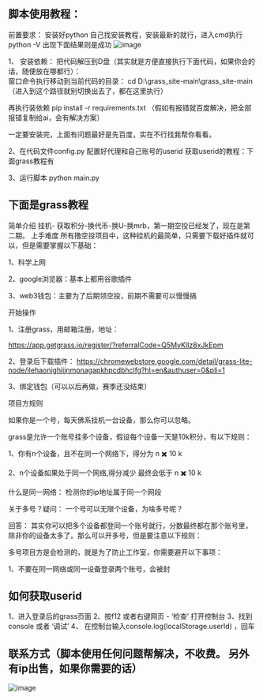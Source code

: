 脚本使用教程：
-----------------------------------------------------------
前置要求： 安装好python
自己找安装教程，安装最新的就行，进入cmd执行 python -V 出现下面结果则是成功
![image](https://github.com/user-attachments/assets/d62a9b0e-6d6f-4a01-8ead-0b3995e65c4c)


1、 安装依赖：
  把代码解压到D盘（其实就是方便直接执行下面代码，如果你会的话，随便放在哪都行）：  
  窗口命令执行移动到当前代码的目录：
  cd D:\grass_site-main\grass_site-main  （进入到这个路径就别切换出去了，都在这里执行）
  
  再执行装依赖
  pip install -r requirements.txt （假如有报错就百度解决，把全部报错复制给ai，会有解决方案）

一定要安装完，上面有问题最好是先百度，实在不行找我帮你看看。

2、在代码文件config.py 配置好代理和自己账号的userid 
  获取userid的教程：下面grass教程有

3、运行脚本
  python main.py


下面是grass教程
-------------------------------------------------------------------------------------------------------------
简单介绍
挂机- 获取积分-换代币-换U-换mrb，第一期空投已经发了，现在是第二期。
上手难度
所有撸空投项目中，这种挂机的最简单，只需要下载好插件就可以，但是需要掌握以下基础：

1、科学上网

2、google浏览器：基本上都用谷歌插件

3、web3钱包：主要为了后期领空投，前期不需要可以慢慢搞

开始操作

1、注册grass，用邮箱注册，地址：

https://app.getgrass.io/register/?referralCode=Q5MyKlIz8xJkEpm

2、登录后下载插件： 
https://chromewebstore.google.com/detail/grass-lite-node/ilehaonighjijnmpnagapkhpcdbhclfg?hl=en&authuser=0&pli=1


3、绑定钱包（可以以后再做，赛季还没结束）

项目方规则

如果你是一个号，每天佛系挂机一台设备，那么你可以忽略。

grass是允许一个账号挂多个设备，假设每个设备一天是10k积分，有以下规则：

1、你有n个设备，且不在同一个网络下，得分为 n ✖️ 10 k

2、n个设备如果处于同一个网络,得分减少 最终会低于 n ✖️ 10 k

什么是同一网络： 检测你的ip地址属于同一个网段

关于多号？疑问： 一个号可以无限个设备，为啥多号呢？ 

回答： 其实你可以把多个设备都登同一个账号就行，分数最终都在那个账号里，除非你的设备太多了。那么可以开多号，但是要注意以下规则：

多号项目方是会检测的，就是为了防止工作室，你需要避开以下事项：

1、不要在同一网络或同一设备登录两个账号，会被封

如何获取userid
-------------------------------------------------------------------
1、进入登录后的grass页面
2、按f12 或者右键网页 - ‘检查’ 打开控制台
3、找到console 或者 ‘调试’
4、 在控制台输入console.log(localStorage.userId) ，回车

联系方式（脚本使用任何问题帮解决，不收费。  另外有ip出售，如果你需要的话）
---------------
![image](https://github.com/user-attachments/assets/54940b97-21fd-43c1-bb02-d46d908dd983)


